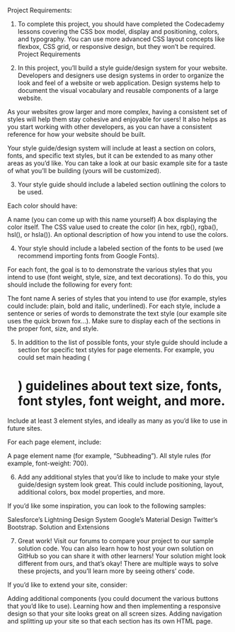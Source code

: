 Project Requirements:

1. To complete this project, you should have completed the Codecademy lessons covering the CSS box model, display and positioning, colors, and typography. You can use more advanced CSS layout concepts like flexbox, CSS grid, or responsive design, but they won’t be required.
   Project Requirements

2. In this project, you’ll build a style guide/design system for your website. Developers and designers use design systems in order to organize the look and feel of a website or web application. Design systems help to document the visual vocabulary and reusable components of a large website.

As your websites grow larger and more complex, having a consistent set of styles will help them stay cohesive and enjoyable for users! It also helps as you start working with other developers, as you can have a consistent reference for how your website should be built.

Your style guide/design system will include at least a section on colors, fonts, and specific text styles, but it can be extended to as many other areas as you’d like. You can take a look at our basic example site for a taste of what you’ll be building (yours will be customized).

3. Your style guide should include a labeled section outlining the colors to be used.

Each color should have:

A name (you can come up with this name yourself)
A box displaying the color itself.
The CSS value used to create the color (in hex, rgb(), rgba(), hsl(), or hsla()).
An optional description of how you intend to use the colors.

4. Your style should include a labeled section of the fonts to be used (we recommend importing fonts from Google Fonts).

For each font, the goal is to to demonstrate the various styles that you intend to use (font weight, style, size, and text decorations). To do this, you should include the following for every font:

The font name
A series of styles that you intend to use (for example, styles could include: plain, bold and italic, underlined).
For each style, include a sentence or series of words to demonstrate the text style (our example site uses the quick brown fox…).
Make sure to display each of the sections in the proper font, size, and style.

5. In addition to the list of possible fonts, your style guide should include a section for specific text styles for page elements. For example, you could set main heading (<h1>) guidelines about text size, fonts, font styles, font weight, and more.

Include at least 3 element styles, and ideally as many as you’d like to use in future sites.

For each page element, include:

A page element name (for example, “Subheading”).
All style rules (for example, font-weight: 700).

6. Add any additional styles that you’d like to include to make your style guide/design system look great. This could include positioning, layout, additional colors, box model properties, and more.

If you’d like some inspiration, you can look to the following samples:

Salesforce’s Lightning Design System
Google’s Material Design
Twitter’s Bootstrap.
Solution and Extensions

7.  Great work! Visit our forums to compare your project to our sample solution code. You can also learn how to host your own solution on GitHub so you can share it with other learners! Your solution might look different from ours, and that’s okay! There are multiple ways to solve these projects, and you’ll learn more by seeing others’ code.

If you’d like to extend your site, consider:

Adding additional components (you could document the various buttons that you’d like to use).
Learning how and then implementing a responsive design so that your site looks great on all screen sizes.
Adding navigation and splitting up your site so that each section has its own HTML page.
